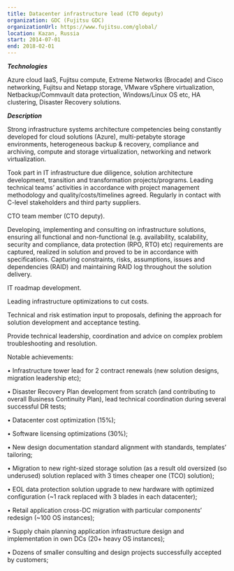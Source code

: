 ```yaml
---
title: Datacenter infrastructure lead (CTO deputy)
organization: GDC (Fujitsu GDC)
organizationUrl: https://www.fujitsu.com/global/ 
location: Kazan, Russia
start: 2014-07-01
end: 2018-02-01
---
```


***Technologies***

Azure cloud IaaS, Fujitsu compute, Extreme  Networks (Brocade) and Cisco networking, Fujitsu and Netapp storage, VMware vSphere virtualization, Netbackup/Commvault data protection, Windows/Linux OS etc, HA clustering, Disaster Recovery solutions.

***Description***

Strong infrastructure systems architecture competencies being constantly developed for cloud solutions (Azure), multi-petabyte storage environments, heterogeneous backup & recovery, compliance and archiving, compute and storage virtualization, networking and network virtualization.

Took part in IT infrastructure due diligence, solution architecture development, transition and transformation projects/programs.
Leading technical teams’ activities in accordance with project management methodology and quality/costs/timelines agreed.
Regularly in contact with C-level stakeholders and third party suppliers.

CTO team member (CTO deputy).

Developing, implementing and consulting on infrastructure solutions, ensuring all functional and non-functional (e.g. availability, scalability, security and compliance, data protection (RPO, RTO) etc) requirements are captured, realized in solution and proved to be in accordance with specifications. Capturing constraints, risks, assumptions, issues and dependencies (RAID) and maintaining RAID log throughout the solution delivery.

IT roadmap development.

Leading infrastructure optimizations to cut costs.

Technical and risk estimation input to proposals, defining the approach for solution development and acceptance testing.

Provide technical leadership, coordination and advice on complex problem troubleshooting and resolution.

Notable achievements:

•	Infrastructure tower lead for 2 contract renewals (new solution designs, migration leadership etc);

•	Disaster Recovery Plan development from scratch (and contributing to overall Business Continuity Plan), lead technical coordination during several successful DR tests;

•	Datacenter cost optimization (15%);

•	Software licensing optimizations (30%);

•	New design documentation standard alignment with standards, templates’ tailoring;

•	Migration to new right-sized storage solution (as a result old oversized (so underused) solution replaced with 3 times cheaper one (TCO) solution);

•	EOL data protection solution upgrade to new hardware with optimized configuration (~1 rack replaced with 3 blades in each datacenter);

•	Retail application cross-DC migration with particular components’ redesign (~100 OS instances);

•	Supply chain planning application infrastructure design and implementation in own DCs (20+ heavy OS instances);

•	Dozens of smaller consulting and design projects successfully accepted by customers;
